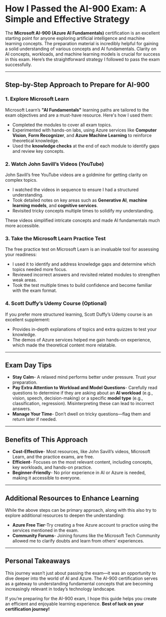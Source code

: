 # How I Passed the AI-900 Exam: A Simple and Effective Strategy

The **Microsoft AI-900 (Azure AI Fundamentals)** certification is an excellent starting point for anyone exploring artificial intelligence and machine learning concepts. The preparation material is incredibly helpful for gaining a solid understanding of various concepts and AI fundamentals. Clarity on AI concepts, workloads, and machine learning models is crucial for success in this exam. Here’s the straightforward strategy I followed to pass the exam successfully.

---

## Step-by-Step Approach to Prepare for AI-900

### 1. Explore Microsoft Learn
Microsoft Learn’s **"AI Fundamentals"** learning paths are tailored to the exam objectives and are a must-have resource. Here's how I used them:
- Completed the modules to cover all exam topics.
- Experimented with hands-on labs, using Azure services like **Computer Vision**, **Form Recognizer**, and **Azure Machine Learning** to reinforce theoretical knowledge.
- Used the **knowledge checks** at the end of each module to identify gaps and review key concepts.

### 2. Watch John Savill’s Videos (YouTube)
John Savill’s free YouTube videos are a goldmine for getting clarity on complex topics.
- I watched the videos in sequence to ensure I had a structured understanding.
- Took detailed notes on key areas such as **Generative AI**, **machine learning models**, and **cognitive services**.
- Revisited tricky concepts multiple times to solidify my understanding.

These videos simplified intricate concepts and made AI fundamentals much more accessible.

### 3. Take the Microsoft Learn Practice Test
The free practice test on Microsoft Learn is an invaluable tool for assessing your readiness:
- I used it to identify and address knowledge gaps and determine which topics needed more focus.
- Reviewed incorrect answers and revisited related modules to strengthen weak areas.
- Took the test multiple times to build confidence and become familiar with the exam format.

### 4. Scott Duffy’s Udemy Course (Optional)
If you prefer more structured learning, Scott Duffy’s Udemy course is an excellent supplement:
- Provides in-depth explanations of topics and extra quizzes to test your knowledge.
- The demos of Azure services helped me gain hands-on experience, which made the theoretical content more relatable.

---

## Exam Day Tips
- **Stay Calm**- A relaxed mind performs better under pressure. Trust your preparation.
- **Pay Extra Attention to Workload and Model Questions**- Carefully read questions to determine if they are asking about an **AI workload** (e.g., vision, speech, decision-making) or a specific **model type** (e.g., classification, regression). Misinterpreting these can lead to incorrect answers.
- **Manage Your Time**- Don’t dwell on tricky questions—flag them and return later if needed.

---

## Benefits of This Approach
- **Cost-Effective**- Most resources, like John Savill’s videos, Microsoft Learn, and the practice exams, are free.
- **Efficient**- Focuses on the most relevant content, including concepts, key workloads, and hands-on practice.
- **Beginner-Friendly**- No prior experience in AI or Azure is needed, making it accessible to everyone.

---

## Additional Resources to Enhance Learning
While the above steps can be primary approach, along with this also try to explore additional resources to deepen the understanding:
- **Azure Free Tier**-Try creating a free Azure account to practice using the services mentioned in the exam.
- **Community Forums**- Joining forums like the Microsoft Tech Community allowed me to clarify doubts and learn from others’ experiences.

---

## Personal Takeaways
This journey wasn’t just about passing the exam—it was an opportunity to dive deeper into the world of AI and Azure. The AI-900 certification serves as a gateway to understanding fundamental concepts that are becoming increasingly relevant in today’s technology landscape.

If you’re preparing for the AI-900 exam, I hope this guide helps you create an efficient and enjoyable learning experience. **Best of luck on your certification journey!**
